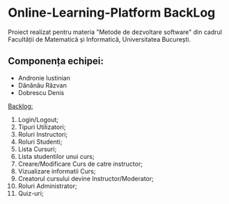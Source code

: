 # Online-Learning-Platform BackLog

Proiect realizat pentru materia "Metode de dezvoltare software" din cadrul Facultății de Matematică și Informatică, Universitatea București.

## Componența echipei:

- Andronie Iustinian
- Dănănău Răzvan
- Dobrescu Denis
 
[Backlog:](https://github.com/1USMazing/Online-Learning-Platform/wiki)

1. Login/Logout;
2. Tipuri Utilizatori;
3. Roluri Instructori;
4. Roluri Studenti;
5. Lista Cursuri;
6. Lista studentilor unui curs;
7. Creare/Modificare Curs de catre instructor;
8. Vizualizare informatii Curs;
9. Creatorul cursului devine Instructor/Moderator;
10. Roluri Administrator;
11. Quiz-uri;
